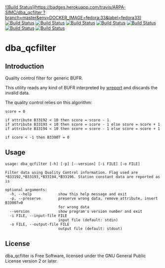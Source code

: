 [![Build Status](https://badges.herokuapp.com/travis/ARPA-SIMC/dba_qcfilter
?branch=master&env=DOCKER_IMAGE=fedora:33&label=fedora33)](https://travis-ci.org/ARPA-SIMC/dba_qcfilter
)
[![Build Status](https://badges.herokuapp.com/travis/ARPA-SIMC/dba_qcfilter?branch=master&env=DOCKER_IMAGE=centos:7&label=centos7)](https://travis-ci.org/ARPA-SIMC/dba_qcfilter)
[![Build Status](https://badges.herokuapp.com/travis/ARPA-SIMC/dba_qcfilter?branch=master&env=DOCKER_IMAGE=centos:8&label=centos8)](https://travis-ci.org/ARPA-SIMC/dba_qcfilter)
[![Build Status](https://badges.herokuapp.com/travis/ARPA-SIMC/dba_qcfilter?branch=master&env=DOCKER_IMAGE=fedora:32&label=fedora32)](https://travis-ci.org/ARPA-SIMC/dba_qcfilter)
[![Build Status](https://badges.herokuapp.com/travis/ARPA-SIMC/dba_qcfilter?branch=master&env=DOCKER_IMAGE=fedora:33&label=fedora33)](https://travis-ci.org/ARPA-SIMC/dba_qcfilter)
[![Build Status](https://badges.herokuapp.com/travis/ARPA-SIMC/dba_qcfilter?branch=master&env=DOCKER_IMAGE=fedora:34&label=fedora34)](https://travis-ci.org/ARPA-SIMC/dba_qcfilter)
[![Build Status](https://badges.herokuapp.com/travis/ARPA-SIMC/dba_qcfilter?branch=master&env=DOCKER_IMAGE=fedora:rawhide&label=fedorarawhide)](https://travis-ci.org/ARPA-SIMC/dba_qcfilter)
[![Build Status](https://copr.fedorainfracloud.org/coprs/simc/stable/package/dba_qcfilter/status_image/last_build.png)](https://copr.fedorainfracloud.org/coprs/simc/stable/package/dba_qcfilter/)

# dba_qcfilter



## Introduction

Quality control filter for generic BUFR.

This utility reads any kind of BUFR interpreted by [wreport][1] and discards
the invalid data.

The quality control relies on this algorithm:

```
score = 0

if attribute B33192 < 10 then score = score - 1
if attribute B33193 < 10 then score = score - 1 else score = score + 1
if attribute B33194 < 10 then score = score - 1 else score = score + 1

if score < -1 then B33007 = 0
```

## Usage

```
usage: dba_qcfilter [-h] [-p] [--version] [-i FILE] [-o FILE]

Filter data using Quality Control information. Flag used are
*B33192,*B33193,*B33194,*B33196. Station constant data are reported as is

optional arguments:
  -h, --help            show this help message and exit
  -p, --preserve        preserve wrong data, remove attribute, insert B33007=0
                        for wrong data
  --version             show program's version number and exit
  -i FILE, --input-file FILE
                        input file (default: stdin)
  -o FILE, --output-file FILE
                        output file (default: stdout)
```

## License

dba_qcfilter is Free Software, licensed under the GNU General Public License
version 2 or later.



[1]: https://github.com/arpa-simc/wreport
[2]: https://github.com/arpa-simc/dballe
